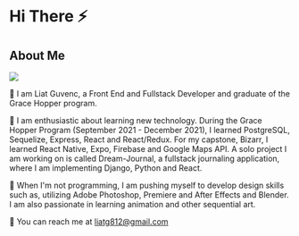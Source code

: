 
# Hi There ⚡  

## About Me  

<p align=”center”>
<a href=”https://www.linkedin.com/in/liat-guvenc-8394b0179/”>
<img src=”https://img.shields.io/badge/LinkedIn-blue?style=flat&logo=linkedin&labelColor=blue">
</a>
</p>

💬 I am Liat Guvenc, a Front End and Fullstack Developer and graduate of the Grace Hopper program.

🍞 I am enthusiastic about learning new technology. During the Grace Hopper Program (September 2021 - December 2021), I learned PostgreSQL, Sequelize, Express, React and React/Redux. For my capstone, Bizarr, I learned React Native, Expo, Firebase and Google Maps API. A solo project I am working on is called Dream-Journal, a fullstack journaling application, where I am implementing Django, Python and React.

🏁 When I'm not programming, I am pushing myself to develop design skills such as, utilizing Adobe Photoshop, Premiere and After Effects and Blender. I am also passionate in learning animation and other sequential art. 

🐝 You can reach me at liatg812@gmail.com

<!---
liat-g/liat-g is a ✨ special ✨ repository because its `README.md` (this file) appears on your GitHub profile.
You can click the Preview link to take a look at your changes.
--->
